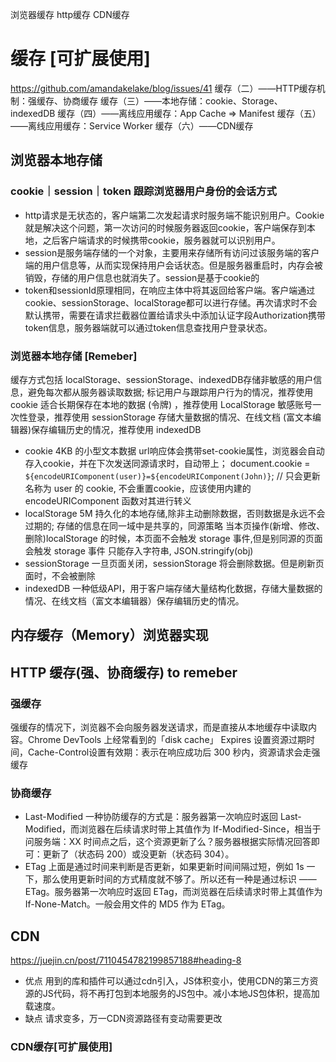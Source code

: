 <!--
 * @Description:  
 * @Author: 王天琦
 * @Date: 2023-10-31 10:24:41
-->

浏览器缓存
http缓存
CDN缓存

# 缓存 [可扩展使用]
https://github.com/amandakelake/blog/issues/41
缓存（二）——HTTP缓存机制：强缓存、协商缓存
缓存（三）——本地存储：cookie、Storage、indexedDB
缓存（四）——离线应用缓存：App Cache => Manifest
缓存（五）——离线应用缓存：Service Worker
缓存（六）——CDN缓存
## 浏览器本地存储
### cookie｜session｜token  跟踪浏览器用户身份的会话方式
- http请求是无状态的，客户端第二次发起请求时服务端不能识别用户。Cookie就是解决这个问题，第一次访问的时候服务器返回cookie，客户端保存到本地，之后客户端请求的时候携带cookie，服务器就可以识别用户。
- session是服务端存储的一个对象，主要用来存储所有访问过该服务端的客户端的用户信息等，从而实现保持用户会话状态。但是服务器重启时，内存会被销毁，存储的用户信息也就消失了。session是基于cookie的
- token和sessionId原理相同，在响应主体中将其返回给客户端。客户端通过cookie、sessionStorage、localStorage都可以进行存储。再次请求时不会默认携带，需要在请求拦截器位置给请求头中添加认证字段Authorization携带token信息，服务器端就可以通过token信息查找用户登录状态。
### 浏览器本地存储 [Remeber]
缓存方式包括 localStorage、sessionStorage、indexedDB存储非敏感的用户信息，避免每次都从服务器读取数据;
    标记用户与跟踪用户行为的情况，推荐使用 cookie
    适合长期保存在本地的数据 (令牌) ，推荐使用 LocalStorage
    敏感账号一次性登录，推荐使用 sessionStorage
    存储大量数据的情况、在线文档 (富文本编辑器)保存编辑历史的情况，推荐使用 indexedDB
- cookie 4KB 的小型文本数据
url响应体会携带set-cookie属性，浏览器会自动存入cookie，并在下次发送同源请求时，自动带上；
document.cookie = `${encodeURIComponent(user)}=${encodeURIComponent(John)}`; // 只会更新名称为 user 的 cookie, 不会重置cookie，应该使用内建的 encodeURIComponent 函数对其进行转义
- localStorage 5M
持久化的本地存储,除非主动删除数据，否则数据是永远不会过期的;
存储的信息在同一域中是共享的，同源策略
当本页操作(新增、修改、删除)localStorage 的时候，本页面不会触发 storage 事件,但是别同源的页面会触发 storage 事件
只能存入字符串, JSON.stringify(obj)
- sessionStorage
一旦页面关闭，sessionStorage 将会删除数据。但是刷新页面时，不会被删除
- indexedDB
一种低级API，用于客户端存储大量结构化数据，存储大量数据的情况、在线文档（富文本编辑器）保存编辑历史的情况。
## 内存缓存（Memory）浏览器实现
## HTTP 缓存(强、协商缓存) to remeber
### 强缓存
强缓存的情况下，浏览器不会向服务器发送请求，而是直接从本地缓存中读取内容。Chrome DevTools 上经常看到的「disk cache」
Expires 设置资源过期时间，Cache-Control设置有效期：表示在响应成功后 300 秒内，资源请求会走强缓存
### 协商缓存
- Last-Modified
一种协防缓存的方式是：服务器第一次响应时返回 Last-Modified，而浏览器在后续请求时带上其值作为 If-Modified-Since，相当于问服务端：XX 时间点之后，这个资源更新了么？服务器根据实际情况回答即可：更新了（状态码 200）或没更新（状态码 304）。
- ETag
上面是通过时间来判断是否更新，如果更新时间间隔过短，例如 1s 一下，那么使用更新时间的方式精度就不够了。所以还有一种是通过标识 —— ETag。服务器第一次响应时返回 ETag，而浏览器在后续请求时带上其值作为 If-None-Match。一般会用文件的 MD5 作为 ETag。

## CDN 
https://juejin.cn/post/7110454782199857188#heading-8
- 优点 用到的库和插件可以通过cdn引入，JS体积变小，使用CDN的第三方资源的JS代码，将不再打包到本地服务的JS包中。减小本地JS包体积，提高加载速度。
- 缺点 请求变多，万一CDN资源路径有变动需要更改
### CDN缓存[可扩展使用]


